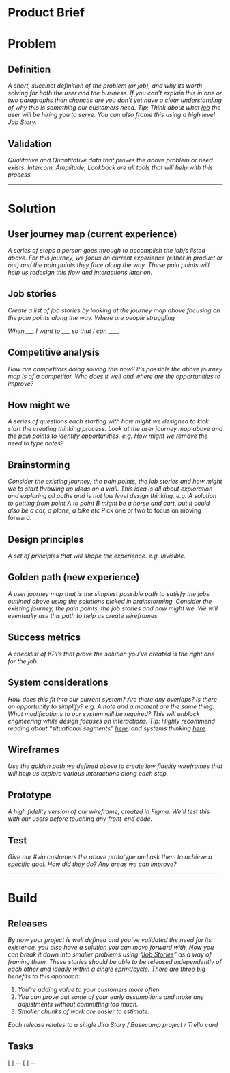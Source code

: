 # Product Brief

# Problem
## Definition

*A short, succinct definition of the problem (or job), and why its worth solving for both the user and the business. If you can’t explain this in one or two paragraphs then chances are you don’t yet have a clear understanding of why this is something our customers need.*
*Tip: Think about what* [*job*](https://jtbd.info/) *the user will be hiring you to serve. You can also frame this using a high level Job Story.*

## Validation

*Qualitative and Quantitative data that proves the above problem or need exists. Intercom, Amplitude, Lookback are all tools that will help with this process.*


----------
# Solution
## User journey map (current experience)

*A series of steps a person goes through to accomplish the job/s listed above. For this journey, we focus on current experience (either in product or out) and the pain points they face along the way. These pain points will help us redesign this flow and interactions later on.*

## Job stories

*Create a list of job stories by looking at the journey map above focusing on the pain points along the way. Where are people struggling*

*When ___ I want to ___ so that I can ____*

## Competitive analysis

*How are competitors doing solving this now? It’s possible the above journey map is of a competitor. Who does it well and where are the opportunities to improve?*

## How might we

*A series of questions each starting with how might we designed to kick start the creating thinking process. Look at the user journey map above and the pain points to identify opportunities. e.g. How might we remove the need to type notes?*

## Brainstorming

*Consider the existing journey, the pain points, the job stories and how might we to start throwing up ideas on a wall. This idea is all about exploration and exploring all paths and is not low level design thinking. e.g. A solution to getting from point A to point B might be a horse and cart, but it could also be a car, a plane, a bike etc* Pick one or two to focus on moving forward.

## Design principles

*A set of principles that will shape the experience. e.g. Invisible.*

## Golden path (new experience)

*A user journey map that is the simplest possible path to satisfy the jobs outlined above using the solutions picked in brainstorming. Consider the existing journey, the pain points, the job stories and how might we. We will eventually use this path to help us create wireframes.*

## Success metrics

*A checklist of KPI’s that prove the solution you’ve created is the right one for the job.* 

## System considerations

*How does this fit into our current system? Are there any overlaps? Is there an opportunity to simplify? e.g. A note and a moment are the same thing. What modifications to our system will be required? This will unblock engineering while design focuses on interactions.*
*Tip: Highly recommend reading about “situational segments”* [*here*](https://jtbd.info/5-tips-for-writing-a-job-story-7c9092911fc9#.tesg41olv)*, and systems thinking* [*here*](https://blog.intercom.com/design-futures-1-creating-systems-not-products/)*.*

## Wireframes

*Use the golden path we defined above to create low fidelity wireframes that will help us explore various interactions along each step.*

## Prototype

*A high fidelity version of our wireframe, created in Figma. We'll test this with our users before touching any front-end code.*

## Test

*Give our #vip customers the above prototype and ask them to achieve a specific goal. How did they do? Any areas we can improve?*


----------
# Build
## Releases

*By now your project is well defined and you’ve validated the need for its existence, you also have a solution you can move forward with. Now you can break it down into smaller problems using “*[*Job Stories*](https://www.fastcodesign.com/3068326/a-ridiculously-simple-tool-for-building-products-people-love)*” as a way of framing them. These stories should be able to be released independently of each other and ideally within a single sprint/cycle. There are three big benefits to this approach:*

1. *You’re adding value to your customers more often*
2. *You can prove out some of your early assumptions and make any adjustments without committing too much.*
3. *Smaller chunks of work are easier to estimate.*

*Each release relates to a single Jira Story / Basecamp project / Trello card*


## Tasks
[ ] --
[ ] --


